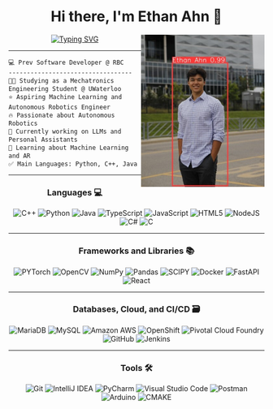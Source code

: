 <h1 align="center">
Hi there, I'm Ethan Ahn 👋
</h1>

<img align="right" border-radius=100px src="test_annotated.jpg" alt="Ethan Ahn ML object detection with yolov8" height=300>

<div align="center">
<a href="https://git.io/typing-svg"><img src="https://readme-typing-svg.demolab.com?font=Source+Code+Pro&weight=700&pause=1000&color=5C5DE1&center=true&vCenter=true&width=435&lines=Mechatronics+Engineering+Student;ML+%7C+AR+%7C+BCI+Enthusiast;Full+Stack+Developer;Lifelong+Learner" alt="Typing SVG" /></a>
</div>

<hr>


```
💻 Prev Software Developer @ RBC
----------------------------------
👨‍💻 Studying as a Mechatronics Engineering Student @ UWaterloo
⭐ Aspiring Machine Learning and Autonomous Robotics Engineer
🔥 Passionate about Autonomous Robotics
🔭 Currently working on LLMs and Personal Assistants
🌱 Learning about Machine Learning and AR
✅ Main Languages: Python, C++, Java
```

<hr>

<h3 align="center">
Languages 💻 
</h3>

<div align="center">

![C++](https://img.shields.io/badge/c++-%2300599C.svg?style=for-the-badge&logo=c%2B%2B&logoColor=white)
![Python](https://img.shields.io/badge/python-%2314354C.svg?style=for-the-badge&logo=python&logoColor=white)
![Java](https://img.shields.io/badge/java-%23007396.svg?style=for-the-badge&logo=java&logoColor=white)
![TypeScript](https://img.shields.io/badge/typescript-%23007ACC.svg?style=for-the-badge&logo=typescript&logoColor=white)
![JavaScript](https://img.shields.io/badge/javascript-%23323330.svg?style=for-the-badge&logo=javascript&logoColor=%23F7DF1E)
![HTML5](https://img.shields.io/badge/html5-%23E34F26.svg?style=for-the-badge&logo=html5&logoColor=white)
![NodeJS](https://img.shields.io/badge/node.js-%2343853D.svg?style=for-the-badge&logo=node.js&logoColor=white)
![C#](https://img.shields.io/badge/c%23-%23239120.svg?style=for-the-badge&logo=c-sharp&logoColor=white)
![C](https://img.shields.io/badge/c-%2300599C.svg?style=for-the-badge&logo=c&logoColor=white)

</div>

<hr>

<h3 align="center">
Frameworks and Libraries 📚
</h3>

<div align="center">

![PYTorch](https://img.shields.io/badge/PyTorch-%23EE4C2C.svg?style=for-the-badge&logo=PyTorch&logoColor=white)
![OpenCV](https://img.shields.io/badge/OpenCV-%23white.svg?style=for-the-badge&logo=OpenCV&logoColor=white)
![NumPy](https://img.shields.io/badge/NumPy-%23013243.svg?style=for-the-badge&logo=NumPy&logoColor=white)
![Pandas](https://img.shields.io/badge/Pandas-%23150458.svg?style=for-the-badge&logo=Pandas&logoColor=white)
![SCIPY](https://img.shields.io/badge/SciPy-%230C55A5.svg?style=for-the-badge&logo=SciPy&logoColor=white)
![Docker](https://img.shields.io/badge/Docker-%230db7ed.svg?style=for-the-badge&logo=Docker&logoColor=white)
![FastAPI](https://img.shields.io/badge/FastAPI-%2300C7B7.svg?style=for-the-badge&logo=FastAPI&logoColor=white)
![React](https://img.shields.io/badge/React-%2320232a.svg?style=for-the-badge&logo=React&logoColor=%2361DAFB)

</div>

<hr>

<h3 align="center">
Databases, Cloud, and CI/CD 🗃️
</h3>

<div align="center">

![MariaDB](https://img.shields.io/badge/MariaDB-%23003535.svg?style=for-the-badge&logo=MariaDB&logoColor=white)
![MySQL](https://img.shields.io/badge/MySQL-%2300f.svg?style=for-the-badge&logo=MySQL&logoColor=white)
![Amazon AWS](https://img.shields.io/badge/Amazon%20AWS-%23232F3E.svg?style=for-the-badge&logo=amazon-aws&logoColor=white)
![OpenShift](https://img.shields.io/badge/OpenShift-%23EE4C2C.svg?style=for-the-badge&logo=OpenShift&logoColor=white)
![Pivotal Cloud Foundry](https://img.shields.io/badge/Pivotal%20Cloud%20Foundry-%234285F4.svg?style=for-the-badge&logo=Pivotal-Cloud-Foundry&logoColor=white)
![GitHub](https://img.shields.io/badge/GitHub-%23121011.svg?style=for-the-badge&logo=GitHub&logoColor=white)
![Jenkins](https://img.shields.io/badge/Jenkins-%23D24939.svg?style=for-the-badge&logo=Jenkins&logoColor=white)

</div>

<hr>

<h3 align="center">
Tools 🛠️
</h3>

<div align="center">

![Git](https://img.shields.io/badge/Git-%23F05033.svg?style=for-the-badge&logo=Git&logoColor=white)
![IntelliJ IDEA](https://img.shields.io/badge/IntelliJ%20IDEA-%23000000.svg?style=for-the-badge&logo=IntelliJ-IDEA&logoColor=white)
![PyCharm](https://img.shields.io/badge/PyCharm-%23000000.svg?style=for-the-badge&logo=PyCharm&logoColor=white)
![Visual Studio Code](https://img.shields.io/badge/Visual%20Studio%20Code-%23007ACC.svg?style=for-the-badge&logo=Visual-Studio-Code&logoColor=white)
![Postman](https://img.shields.io/badge/Postman-%23FF6C37.svg?style=for-the-badge&logo=Postman&logoColor=white)
![Arduino](https://img.shields.io/badge/Arduino-%2300979D.svg?style=for-the-badge&logo=Arduino&logoColor=white)
![CMAKE](https://img.shields.io/badge/CMAKE-%230081CC.svg?style=for-the-badge&logo=CMAKE&logoColor=white)
